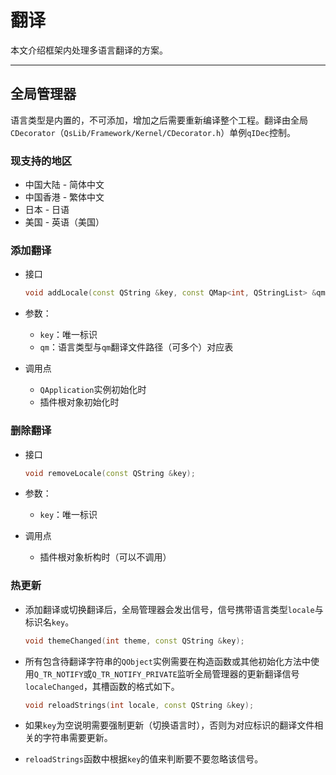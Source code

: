 # 翻译

本文介绍框架内处理多语言翻译的方案。

---

## 全局管理器

语言类型是内置的，不可添加，增加之后需要重新编译整个工程。翻译由全局`CDecorator`（`QsLib/Framework/Kernel/CDecorator.h`）单例`qIDec`控制。

### 现支持的地区

+ 中国大陆 - 简体中文
+ 中国香港 - 繁体中文
+ 日本 - 日语
+ 美国 - 英语（美国）

### 添加翻译

+ 接口
    ```c++
    void addLocale(const QString &key, const QMap<int, QStringList> &qm);
    ```

+ 参数：
    + `key`：唯一标识
    + `qm`：语言类型与`qm`翻译文件路径（可多个）对应表

+ 调用点
    + `QApplication`实例初始化时
    + 插件根对象初始化时

### 删除翻译

+ 接口
    ```c++
    void removeLocale(const QString &key);
    ```

+ 参数：
    + `key`：唯一标识

+ 调用点
    + 插件根对象析构时（可以不调用）

### 热更新

+ 添加翻译或切换翻译后，全局管理器会发出信号，信号携带语言类型`locale`与标识名`key`。
    ```c++
    void themeChanged(int theme, const QString &key);
    ```

+ 所有包含待翻译字符串的`QObject`实例需要在构造函数或其他初始化方法中使用`Q_TR_NOTIFY`或`Q_TR_NOTIFY_PRIVATE`监听全局管理器的更新翻译信号`localeChanged`，其槽函数的格式如下。
    ```c++
    void reloadStrings(int locale, const QString &key);
    ```

+ 如果`key`为空说明需要强制更新（切换语言时），否则为对应标识的翻译文件相关的字符串需要更新。

+ `reloadStrings`函数中根据`key`的值来判断要不要忽略该信号。
